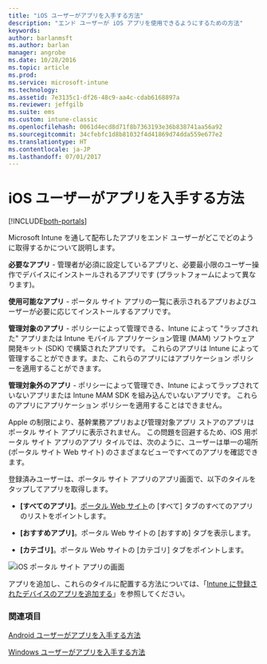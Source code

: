 ```yaml
---
title: "iOS ユーザーがアプリを入手する方法"
description: "エンド ユーザーが iOS アプリを使用できるようにするための方法"
keywords: 
author: barlanmsft
ms.author: barlan
manager: angrobe
ms.date: 10/28/2016
ms.topic: article
ms.prod: 
ms.service: microsoft-intune
ms.technology: 
ms.assetid: 7e3135c1-df26-48c9-aa4c-cdab6168897a
ms.reviewer: jeffgilb
ms.suite: ems
ms.custom: intune-classic
ms.openlocfilehash: 0061d4ecd8d71f8b7363193e36b838741aa56a92
ms.sourcegitcommit: 34cfebfc1d8b81032f4d41869d74dda559e677e2
ms.translationtype: HT
ms.contentlocale: ja-JP
ms.lasthandoff: 07/01/2017
---
```

# <a name="how-your-ios-users-get-their-apps"></a>iOS ユーザーがアプリを入手する方法

[!INCLUDE[both-portals](./includes/note-for-both-portals.md)]

Microsoft Intune を通して配布したアプリをエンド ユーザーがどこでどのように取得するかについて説明します。

**必要なアプリ** - 管理者が必須に設定しているアプリと、必要最小限のユーザー操作でデバイスにインストールされるアプリです (プラットフォームによって異なります)。

**使用可能なアプリ** - ポータル サイト アプリの一覧に表示されるアプリおよびユーザーが必要に応じてインストールするアプリです。

**管理対象のアプリ** - ポリシーによって管理できる、Intune によって "ラップされた" アプリまたは Intune モバイル アプリケーション管理 (MAM) ソフトウェア開発キット (SDK) で構築されたアプリです。 これらのアプリは Intune によって管理することができます。また、これらのアプリにはアプリケーション ポリシーを適用することができます。

**管理対象外のアプリ** - ポリシーによって管理でき、Intune によってラップされていないアプリまたは Intune MAM SDK を組み込んでいないアプリです。 これらのアプリにアプリケーション ポリシーを適用することはできません。

Apple の制限により、基幹業務アプリおよび管理対象アプリ ストアのアプリはポータル サイト アプリに表示されません。 この問題を回避するため、iOS 用ポータル サイト アプリのアプリ タイルでは、次のように、ユーザーは単一の場所 (ポータル サイト Web サイト) のさまざまなビューですべてのアプリを確認できます。

登録済みユーザーは、ポータル サイト アプリのアプリ画面で、以下のタイルをタップしてアプリを取得します。

- **[すべてのアプリ]**。[ポータル Web サイト](https://portal.manage.microsoft.com)の [すべて] タブのすべてのアプリのリストをポイントします。

- **[おすすめアプリ]**。ポータル Web サイトの [おすすめ] タブを表示します。

- **[カテゴリ]**。ポータル Web サイトの [カテゴリ] タブをポイントします。


![iOS ポータル サイト アプリの画面](./media/ios-cp-app-main-apps-screen.png)

アプリを追加し、これらのタイルに配置する方法については、「[Intune に登録されたデバイスのアプリを追加する](/intune-classic/deploy-use/add-apps-for-mobile-devices-in-microsoft-intune.md)」を参照してください。

### <a name="see-also"></a>関連項目
[Android ユーザーがアプリを入手する方法](end-user-apps-android.md)

[Windows ユーザーがアプリを入手する方法](end-user-apps-windows.md)
